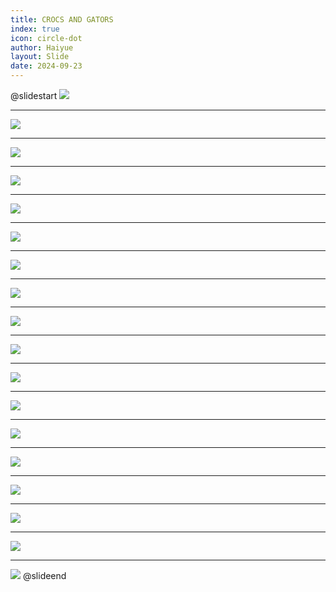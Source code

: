 ```yaml
---
title: CROCS AND GATORS
index: true
icon: circle-dot
author: Haiyue
layout: Slide
date: 2024-09-23
---
```

 
@slidestart
![](/reading/english/Level-L/CROCS%20AND%20GATORS/001.webp)

---

![](/reading/english/Level-L/CROCS%20AND%20GATORS/002.webp)

---

![](/reading/english/Level-L/CROCS%20AND%20GATORS/003.webp)

---

![](/reading/english/Level-L/CROCS%20AND%20GATORS/004.webp)

---

![](/reading/english/Level-L/CROCS%20AND%20GATORS/005.webp)

---

![](/reading/english/Level-L/CROCS%20AND%20GATORS/006.webp)

---

![](/reading/english/Level-L/CROCS%20AND%20GATORS/007.webp)

---

![](/reading/english/Level-L/CROCS%20AND%20GATORS/008.webp)

---

![](/reading/english/Level-L/CROCS%20AND%20GATORS/009.webp)

---

![](/reading/english/Level-L/CROCS%20AND%20GATORS/010.webp)

---

![](/reading/english/Level-L/CROCS%20AND%20GATORS/011.webp)

---

![](/reading/english/Level-L/CROCS%20AND%20GATORS/012.webp)

---

![](/reading/english/Level-L/CROCS%20AND%20GATORS/013.webp)

---

![](/reading/english/Level-L/CROCS%20AND%20GATORS/014.webp)

---

![](/reading/english/Level-L/CROCS%20AND%20GATORS/015.webp)

---

![](/reading/english/Level-L/CROCS%20AND%20GATORS/016.webp)

---

![](/reading/english/Level-L/CROCS%20AND%20GATORS/017.webp)

---

![](/reading/english/Level-L/CROCS%20AND%20GATORS/018.webp)
@slideend